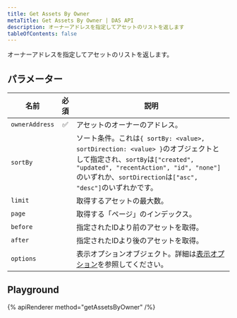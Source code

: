 ```yaml
---
title: Get Assets By Owner
metaTitle: Get Assets By Owner | DAS API
description: オーナーアドレスを指定してアセットのリストを返します
tableOfContents: false
---
```


オーナーアドレスを指定してアセットのリストを返します。

## パラメーター

| 名前               | 必須 | 説明                                |
| ------------------ | :------: | ------------------------------------------ |
| `ownerAddress`     |    ✅    | アセットのオーナーのアドレス。    |
| `sortBy`           |          | ソート条件。これは`{ sortBy: <value>, sortDirection: <value> }`のオブジェクトとして指定され、`sortBy`は`["created", "updated", "recentAction", "id", "none"]`のいずれか、`sortDirection`は`["asc", "desc"]`のいずれかです。     |
| `limit`            |          | 取得するアセットの最大数。  |
| `page`             |          | 取得する「ページ」のインデックス。       |
| `before`           |          | 指定されたIDより前のアセットを取得。   |
| `after`            |          | 指定されたIDより後のアセットを取得。    |
| `options`          |          | 表示オプションオブジェクト。詳細は[表示オプション](/jp/das-api/display-options)を参照してください。 |

## Playground

{% apiRenderer method="getAssetsByOwner" /%}